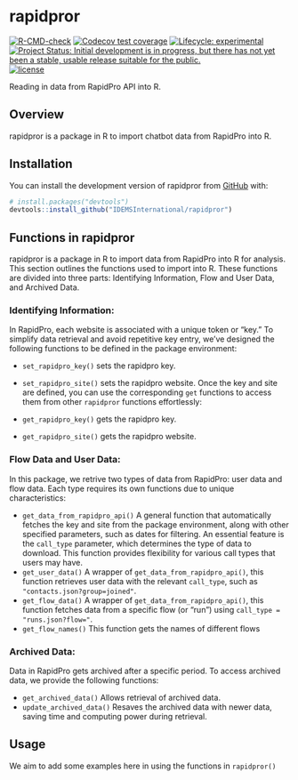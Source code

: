 
<!-- README.md is generated from README.Rmd. Please edit that file -->

# rapidpror

<!-- badges: start -->

[![R-CMD-check](https://github.com/IDEMSInternational/rapidpror/workflows/R-CMD-check/badge.svg)](https://github.com/IDEMSInternational/rapidpror/actions)
[![Codecov test
coverage](https://codecov.io/gh/IDEMSInternational/rapidpror/branch/main/graph/badge.svg)](https://app.codecov.io/gh/IDEMSInternational/rapidpror?branch=main)
[![Lifecycle:
experimental](https://img.shields.io/badge/lifecycle-experimental-orange.svg)](https://lifecycle.r-lib.org/articles/stages.html#experimental)
[![Project Status: Initial development is in progress, but there has not
yet been a stable, usable release suitable for the
public.](https://www.repostatus.org/badges/latest/wip.svg)](https://www.repostatus.org/#wip)
[![license](https://img.shields.io/badge/license-LGPL%20(%3E=%203)-lightgrey.svg)](https://www.gnu.org/licenses/lgpl-3.0.en.html)
<!-- badges: end -->

Reading in data from RapidPro API into R.

## Overview

rapidpror is a package in R to import chatbot data from RapidPro into R.

## Installation

You can install the development version of rapidpror from
[GitHub](https://github.com/) with:

``` r
# install.packages("devtools")
devtools::install_github("IDEMSInternational/rapidpror")
```

## Functions in rapidpror

rapidpror is a package in R to import data from RapidPro into R for
analysis. This section outlines the functions used to import into R.
These functions are divided into three parts: Identifying Information,
Flow and User Data, and Archived Data.

### Identifying Information:

In RapidPro, each website is associated with a unique token or “key.” To
simplify data retrieval and avoid repetitive key entry, we’ve designed
the following functions to be defined in the package environment:

- `set_rapidpro_key()` sets the rapidpro key.

- `set_rapidpro_site()` sets the rapidpro website. Once the key and site
  are defined, you can use the corresponding `get` functions to access
  them from other `rapidpror` functions effortlessly:

- `get_rapidpro_key()` gets the rapidpro key.

- `get_rapidpro_site()` gets the rapidpro website.

### Flow Data and User Data:

In this package, we retrive two types of data from RapidPro: user data
and flow data. Each type requires its own functions due to unique
characteristics:

- `get_data_from_rapidpro_api()` A general function that automatically
  fetches the key and site from the package environment, along with
  other specified parameters, such as dates for filtering. An essential
  feature is the `call_type` parameter, which determines the type of
  data to download. This function provides flexibility for various call
  types that users may have.
- `get_user_data()` A wrapper of `get_data_from_rapidpro_api()`, this
  function retrieves user data with the relevant `call_type`, such as
  `"contacts.json?group=joined"`.
- `get_flow_data()` A wrapper of `get_data_from_rapidpro_api()`, this
  function fetches data from a specific flow (or “run”) using
  `call_type = "runs.json?flow="`.
- `get_flow_names()` This function gets the names of different flows

### Archived Data:

Data in RapidPro gets archived after a specific period. To access
archived data, we provide the following functions:

- `get_archived_data()` Allows retrieval of archived data.
- `update_archived_data()` Resaves the archived data with newer data,
  saving time and computing power during retrieval.

## Usage

We aim to add some examples here in using the functions in `rapidpror()`
